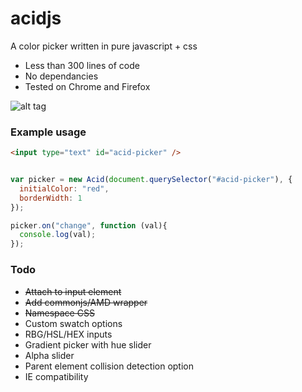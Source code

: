 acidjs
======

A color picker written in pure javascript + css
* Less than 300 lines of code
* No dependancies
* Tested on Chrome and Firefox

![alt tag](https://raw.github.com/roberttod/acidjs/master/preview.png)

### Example usage

```html
<input type="text" id="acid-picker" />
```

```javascript

var picker = new Acid(document.querySelector("#acid-picker"), {
  initialColor: "red",
  borderWidth: 1
});

picker.on("change", function (val){
  console.log(val);
});

```

### Todo
* ~~Attach to input element~~
* ~~Add commonjs/AMD wrapper~~
* ~~Namespace CSS~~
* Custom swatch options
* RBG/HSL/HEX inputs
* Gradient picker with hue slider
* Alpha slider
* Parent element collision detection option
* IE compatibility
